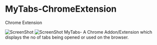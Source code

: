 # MyTabs-ChromeExtension
Chrome Extension

![ScreenShot](https://pbs.twimg.com/media/CXcpCwpVAAExrzg.png:thumb)
![ScreenShot](https://pbs.twimg.com/media/CXcpChGUMAAJ4nD.png:thumb)
MyTabs-
  A Chrome Addon/Extension which displays the no of tabs being opened or used on the browser.
